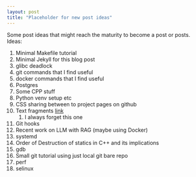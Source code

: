 ```yaml
---
layout: post
title: "Placeholder for new post ideas"
---
```

Some post ideas that might reach the maturity to become a post or posts.
Ideas:
1.  Minimal Makefile tutorial
2.  Minimal Jekyll for this blog post
3.  glibc deadlock
4.  git commands that I find useful
5.  docker commands that I find useful
6.  Postgres
7.  Some CPP stuff
8.  Python venv setup etc
9.  CSS sharing between to project pages on github
10. Text fragments [link](https://developer.mozilla.org/en-US/docs/Web/URI/Fragment/Text_fragments)
    1. I always forget this one
11. Git hooks
12. Recent work on LLM with RAG (maybe using Docker)
13. systemd
14. Order of Destruction of statics in C++ and its implications
15. gdb
16. Small git tutorial using just local git bare repo
17. perf
18. selinux
